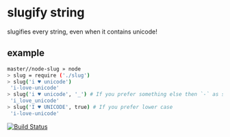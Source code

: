 # slugify string

slugifies every string, even when it contains unicode!

## example

```bash
master//node-slug » node
> slug = require ('./slug')
> slug('i ♥ unicode')
 'i-love-unicode'
> slug('i ♥ unicode', '_') # If you prefer something else then `-` as seperator
 'i_love_unicode'
> slug('I ♥ UNICODE', true) # If you prefer lower case
 'i-love-unicode'
```

[![Build Status](https://secure.travis-ci.org/dodo/node-slug.png)](http://travis-ci.org/dodo/node-slug)